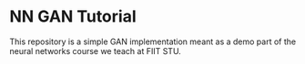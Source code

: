 # NN GAN Tutorial

This repository is a simple GAN implementation meant as
a demo part of the neural networks course we teach at FIIT STU.



